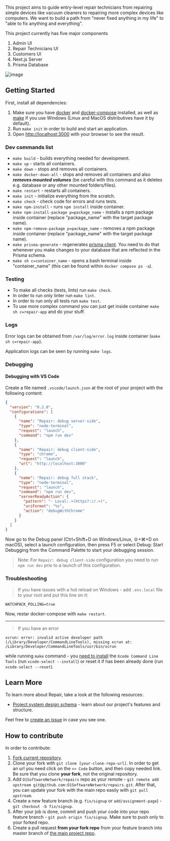 This project aims to guide entry-level repair technicians from repairing simple devices like vacuum cleaners to repairing more complex devices like computers. We want to build a path from "never fixed anything in my life" to "able to fix anything and everything".

This project currently has five major components

1. Admin UI
2. Repair Technicians UI
3. Customers UI
4. Next.js Server
5. Prisma Database

![image](https://github.com/O1SoftwareNetwork/repairs/assets/123757720/a08bdc40-e7b6-466a-904e-8290071b8be8)

## Getting Started

First, install all dependencies:

1. Make sure you have [docker](https://docs.docker.com/engine/install/) and [docker-compose](https://docs.docker.com/compose/install/) installed, as well as [make](https://stackoverflow.com/a/32127632) if you use Windows (Linux and MacOS distributives have it by default).
2. Run `make init` in order to build and start an application.
3. Open [http://localhost:3000](http://localhost:3000) with your browser to see the result.

### Dev commands list

- `make build` - builds everything needed for development.
- `make up` - starts all containers.
- `make down` - stops and removes all containers.
- `make docker-down-all` - stops and removes all containers and also **_removes mounted volumes_** (be careful with this command as it deletes e.g. database or any other mounted folders/files).
- `make restart` - restarts all containers.
- `make init` - initialize everything from the scratch.
- `make check` - check code for errors and runs tests.
- `make npm-install` - runs `npm install` inside container.
- `make npm-install-package p=package_name` - installs a npm package inside container (replace "package_name" with the target package name).
- `make npm-remove-package p=package_name` - removes a npm package inside container (replace "package_name" with the target package name).
- `make prisma-generate` - regenerates [prisma client](https://www.prisma.io/docs/orm/prisma-client/setup-and-configuration/introduction#5-evolving-your-application). You need to do that whenever you make changes to your database that are reflected in the Prisma schema.
- `make sh c=container_name` - opens a bash terminal inside "container_name" (this can be found within `docker compose ps -a`).

### Testing

- To make all checks (tests, lints) run `make check`.
- In order to run only linter run `make lint`.
- In order to run only all tests run `make test`.
- To use more complex command you can just get inside container `make sh c=repair-app` and do your stuff.

### Logs

Error logs can be obtained from `/var/log/error.log` inside container (`make sh c=repair-app`).

Application logs can be seen by running `make logs`.

### Debugging

#### Debugging with VS Code

Create a file named `.vscode/launch.json` at the root of your project with the following content:

```json
{
  "version": "0.2.0",
  "configurations": [
    {
      "name": "Repair: debug server-side",
      "type": "node-terminal",
      "request": "launch",
      "command": "npm run dev"
    },
    {
      "name": "Repair: debug client-side",
      "type": "chrome",
      "request": "launch",
      "url": "http://localhost:3000"
    },
    {
      "name": "Repair: debug full stack",
      "type": "node-terminal",
      "request": "launch",
      "command": "npm run dev",
      "serverReadyAction": {
        "pattern": "- Local:.+(https?://.+)",
        "uriFormat": "%s",
        "action": "debugWithChrome"
      }
    }
  ]
}
```

Now go to the Debug panel (Ctrl+Shift+D on Windows/Linux, ⇧+⌘+D on macOS), select a launch configuration, then press F5 or select Debug: Start Debugging from the Command Palette to start your debugging session.

> Note: For `Repair: debug client-side` configuration you need to run `npm run dev` prio to a launch of this configuration.

### Troubleshooting

> If you have issues with a hot reload on Windows - add `.env.local` file to your root and put this line on it:

```
WATCHPACK_POLLING=true
```

Now, restar docker-compose with `make restart`.

---

> If you have an error

```
xcrun: error: invalid active developer path (/Library/Developer/CommandLineTools), missing xcrun at: /Library/Developer/CommandLineTools/usr/bin/xcrun
```

while running `make` command - you [need to install](https://apple.stackexchange.com/questions/254380/why-am-i-getting-an-invalid-active-developer-path-when-attempting-to-use-git-a) the `Xcode Command Line Tools` (run `xcode-select --install`) or reset it if has been already done (run `xcode-select --reset`).

## Learn More

To learn more about Repair, take a look at the following resources:

- [Project system design schema](https://lucid.app/lucidchart/eaf7af53-d0dc-4af1-8dbe-56b2f839225a/edit?viewport_loc=-1697%2C-508%2C3345%2C1996%2C0_0&invitationId=inv_809c0783-5a80-448b-895b-2602dcaa7604) - learn about our project's features and structure.

Feel free to [create an issue](https://github.com/O1SoftwareNetwork/repairs/issues/new) in case you see one.

## How to contribute

In order to contribute:

1. [Fork current repository](https://github.com/O1SoftwareNetwork/repairs/fork).
2. Clone your fork with `git clone [your-clone-repo-url]`. In order to get an url you need click on the `<> Code` button, and then copy needed link.
   Be sure that you clone **your fork**, not the original repository.
3. Add `O1SoftwareNetwork/repairs` repo as your remote - `git remote add upstream git@github.com:O1SoftwareNetwork/repairs.git`. After that, you can update your fork with the main repo easily with `git pull upstream`.
4. Create a new feature branch (e.g. `fix/signup` or `add/assignment-page`) - `git checkout -b fix/signup`.
5. After your job is done, commit and push your code into your repo feature branch - `git push origin fix/signup`. Make sure to push only to your forked repo.
6. Create a pull request **from your fork repo** from your feature branch into master branch of [the main project repo](https://github.com/O1SoftwareNetwork/repairs).
